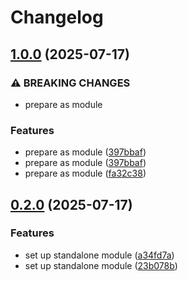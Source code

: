 # Changelog

## [1.0.0](https://github.com/joel-grant/terraform_github_repos/compare/v0.2.0...v1.0.0) (2025-07-17)


### ⚠ BREAKING CHANGES

* prepare as module

### Features

* prepare as module ([397bbaf](https://github.com/joel-grant/terraform_github_repos/commit/397bbaffa122214017977a19dbc04b8c2c80d1a8))
* prepare as module ([397bbaf](https://github.com/joel-grant/terraform_github_repos/commit/397bbaffa122214017977a19dbc04b8c2c80d1a8))
* prepare as module ([fa32c38](https://github.com/joel-grant/terraform_github_repos/commit/fa32c386ace932ed7162ac4ff55fcfb4c47d7848))

## [0.2.0](https://github.com/joel-grant/terraform_github_repos/compare/v0.1.0...v0.2.0) (2025-07-17)


### Features

* set up standalone module ([a34fd7a](https://github.com/joel-grant/terraform_github_repos/commit/a34fd7a03a8e1af6cb2d6208f19b132e2cd4de9b))
* set up standalone module ([23b078b](https://github.com/joel-grant/terraform_github_repos/commit/23b078b00c8414c2fdff99682f2137e019f042c1))
